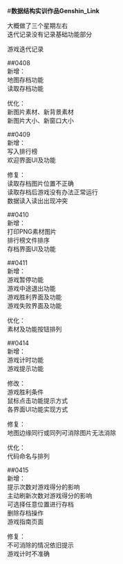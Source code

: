 #**数据结构实训作品Genshin_Link**

大概做了三个星期左右   
迭代记录没有记录基础功能部分

游戏迭代记录

##0408   
新增：   
地图存档功能    
读取存档功能   

优化：   
新图片素材、新背景素材   
新图片大小、新窗口大小    

##0409   
新增：   
写入排行榜   
欢迎界面UI及功能   

修复：    
读取存档图片位置不正确   
读取存档后游戏没有办法正常运行   
数据读入读出出现冲突   

##0410   
新增：   
打印PNG素材图片    
排行榜文件排序     
存档界面UI及功能   

##0411   
新增：   
游戏暂停功能    
游戏中途退出功能   
游戏胜利界面及功能   
游戏失败界面及功能   

优化：   
素材及功能按钮排列   

##0414   
新增：   
游戏计时功能   
游戏提示功能   

修改：   
游戏胜利条件    
鼠标点击功能提示方式    
各界面UI功能实现方式    

修复：   
地图边缘同行或同列可消除图片无法消除   

优化：    
代码命名与排列   

##0415   
新增：   
提示次数对游戏得分的影响   
主动刷新次数对游戏得分的影响    
可选择任意位置进行存档    
删除存档操作    
游戏指南页面    

修复：   
不可消除的情况依旧提示    
游戏计时不准确    
